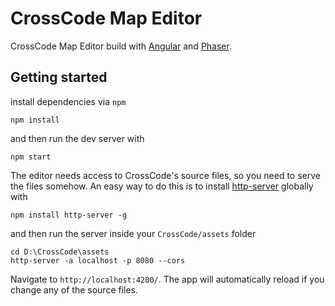 # CrossCode Map Editor

CrossCode Map Editor build with [Angular](https://angular.io/) and [Phaser](https://phaser.io/).

## Getting started

install dependencies via `npm`
```
npm install
```
and then run the dev server with
```
npm start
```

The editor needs access to CrossCode's source files, so you need to serve the files somehow.
An easy way to do this is to install [http-server](https://github.com/indexzero/http-server) globally with
```
npm install http-server -g
```
and then run the server inside your `CrossCode/assets` folder
```
cd D:\CrossCode\assets
http-server -a localhost -p 8080 --cors
```

Navigate to `http://localhost:4200/`. The app will automatically reload if you change any of the source files.
